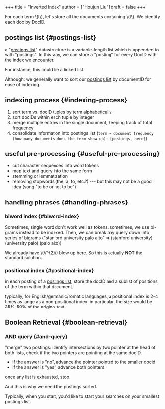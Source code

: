 +++
title = "Inverted Index"
author = ["Houjun Liu"]
draft = false
+++

For each term \\(t\\), let's store all the documents containing \\(t\\). We identify each doc by DocID.


## postings list {#postings-list}

a "[postings list](#postings-list)" datastructure is a variable-length list which is appended to with "postings". In this way, we can store a "posting" for every DocID with the index we encounter.

For instance, this could be a linked list.

Although: we generally want to sort our [postings list](#postings-list) by documentID for ease of indexing.


## indexing process {#indexing-process}

1.  sort term vs. docID tuples by term alphabetically
2.  sort docIDs within each tuple by integer
3.  merge multiple entries in the single document, keeping track of total frequency
4.  consolidate information into postings list (`term + document frequency (how many documents does the term show up): [postings, here]`)


## useful pre-processing {#useful-pre-processing}

-   cut character sequences into word tokens
-   map text and query into the same form
-   stemming or lemmatization
-   removing stopwords (the, a, to, etc.?) --- but this may not be a good idea (song "to be or not to be")


## handling phrases {#handling-phrases}


### biword index {#biword-index}

Sometimes, single word don't work well as tokens. sometimes, we use bi-grams instead to be indexed. Then, we can break any query down into series of bigrams ("stanford university palo alto" =&gt; (stanford university) (university palo) (palo alto))

We already have \\(V^{2}\\) blow up here. So this is actually **NOT** the standard solution.


### positional index {#positional-index}

in each posting of a [postings list](#postings-list), store the docID and a sublist of positions of the term within that document.

typically, for English/germanic/romatic languages, a positional index is 2-4 times as lange as a non-positional index. in particular, the size would be 35%-50% of the original text.


## Boolean Retrieval {#boolean-retrieval}


### AND query {#and-query}

"merge" two postings: identify intersections by two pointer at the head of both lists, check if the two pointers are pointing at the same docID.

-   if the answer is "no", advance the pointer pointed to the smaller docid
-   if the answer is "yes", advance both pointers

once any list is exhausted, stop.

And this is why we need the postings sorted.

Typically, when you start, you'd like to start your searches on your smallest postings list.
